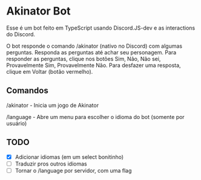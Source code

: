 # Akinator Bot

Esse é um bot feito em TypeScript usando Discord.JS-dev e as interactions do Discord.

O bot responde o comando /akinator (nativo no Discord)
com algumas perguntas. Responda as perguntas até achar seu personagem.
Para responder as perguntas, clique nos botões Sim, Não, Não sei, Provavelmente Sim, Provavelmente Não.
Para desfazer uma resposta, clique em Voltar (botão vermelho).

## Comandos

/akinator - Inicia um jogo de Akinator

/language - Abre um menu para escolher o idioma do bot (somente por usuário)

## TODO
- [x] Adicionar idiomas (em um select bonitinho)
- [ ] Traduzir pros outros idiomas
- [ ] Tornar o /language por servidor, com uma flag